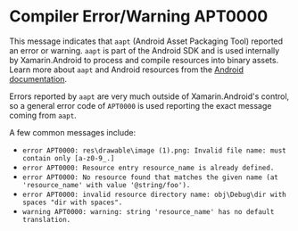# Compiler Error/Warning APT0000

This message indicates that `aapt` (Android Asset Packaging Tool) reported an error or warning. `aapt` is part of the Android SDK and is used internally by Xamarin.Android to process and compile resources into binary assets. Learn more about `aapt` and Android resources from the [Android documentation](https://developer.android.com/guide/topics/resources/accessing-resources.html).

Errors reported by `aapt` are very much outside of Xamarin.Android's control, so a general error code of `APT0000` is used reporting the exact message coming from `aapt`.

A few common messages include:
- `error APT0000: res\drawable\image (1).png: Invalid file name: must contain only [a-z0-9_.]`
- `error APT0000: Resource entry resource_name is already defined.`
- `error APT0000: No resource found that matches the given name (at 'resource_name' with value '@string/foo').`
- `error APT0000: invalid resource directory name: obj\Debug\dir with spaces "dir with spaces".`
- `warning APT0000: warning: string 'resource_name' has no default translation.`
